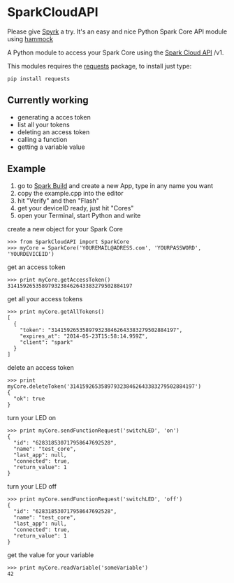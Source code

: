 # SparkCloudAPI

Please give [Spyrk](https://github.com/Alidron/spyrk) a try. It's an easy and nice Python Spark Core API module using [hammock](https://github.com/kadirpekel/hammock)

A Python module to access your Spark Core using the [Spark Cloud API](http://docs.spark.io/#/api/) /v1. 

This modules requires the [requests](http://requests.readthedocs.org/en/latest/) package, to install just type:

```
pip install requests
```

## Currently working

* generating a acces token
* list all your tokens
* deleting an access token
* calling a function
* getting a variable value

## Example

1. go to [Spark Build](https://www.spark.io/build/) and create a new App, type in any name you want
2. copy the example.cpp into the editor
3. hit "Verify" and then "Flash"
4. get your deviceID ready, just hit "Cores"
5. open your Terminal, start Python and write

create a new object for your Spark Core

```
>>> from SparkCloudAPI import SparkCore
>>> myCore = SparkCore('YOUREMAIL@ADRESS.com', 'YOURPASSWORD', 'YOURDEVICEID')
```

get an access token

```
>>> print myCore.getAccessToken()
3141592653589793238462643383279502884197

```
get all your access tokens

```
>>> print myCore.getAllTokens()
[
  {
    "token": "3141592653589793238462643383279502884197",
    "expires_at": "2014-05-23T15:58:14.959Z",
    "client": "spark"
  }
]
```

delete an access token

```
>>> print myCore.deleteToken('3141592653589793238462643383279502884197')
{
  "ok": true
}
```

turn your LED on

```
>>> print myCore.sendFunctionRequest('switchLED', 'on')
{
  "id": "628318530717958647692528",
  "name": "test_core",
  "last_app": null,
  "connected": true,
  "return_value": 1
}
```

turn your LED off

```
>>> print myCore.sendFunctionRequest('switchLED', 'off')
{
  "id": "628318530717958647692528",
  "name": "test_core",
  "last_app": null,
  "connected": true,
  "return_value": 1
}
```

get the value for your variable

```
>>> print myCore.readVariable('someVariable')
42
```

